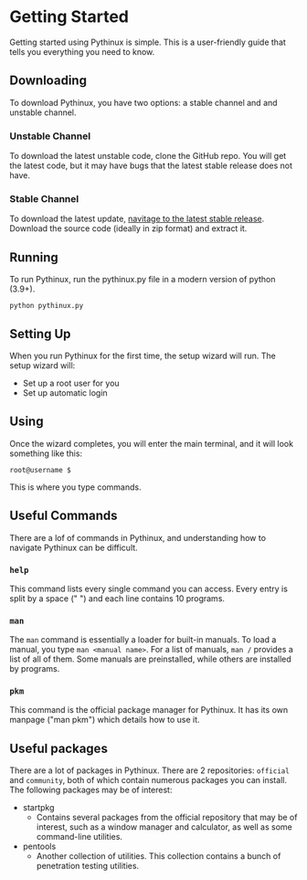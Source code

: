 # Getting Started
Getting started using Pythinux is simple. This is a user-friendly guide that tells you everything you need to know.
## Downloading
To download Pythinux, you have two options: a stable channel and and unstable channel.
### Unstable Channel
To download the latest unstable code, clone the GitHub repo. You will get the latest code, but it may have bugs that the latest stable release does not have.
### Stable Channel
To download the latest update, [navitage to the latest stable release](https://github.com/WinFan3672/Pythinux/releases/latest). Download the source code (ideally in zip format) and extract it. 
## Running
To run Pythinux, run the pythinux.py file in a modern version of python (3.9+).

``python pythinux.py``
## Setting Up
When you run Pythinux for the first time, the setup wizard will run. The setup wizard will:  
* Set up a root user for you
* Set up automatic login
## Using
Once the wizard completes, you will enter the main terminal, and it will look something like this:

```root@username $```

This is where you type commands.
## Useful Commands
There are a lof of commands in Pythinux, and understanding how to navigate Pythinux can be difficult.
### ``help``
This command lists every single command you can access. Every entry is split by a space (" ") and each line contains 10 programs.
### `man`
The `man` command is essentially a loader for built-in manuals. To load a manual, you type `man <manual name>`. For a list of manuals, `man /` provides a list of all of them. Some manuals are preinstalled, while others are installed by programs.
### `pkm`
This command is the official package manager for Pythinux. It has its own manpage ("man pkm") which details how to use it.
## Useful packages
There are a lot of packages in Pythinux. There are 2 repositories: `official` and `community`, both of which contain numerous packages you can install. 
The following packages may be of interest:  
* startpkg
	- Contains several packages from the official repository that may be of interest, such as a window manager and calculator, as well as some command-line utilities.
* pentools
	- Another collection of utilities. This collection contains a bunch of penetration testing utilities.